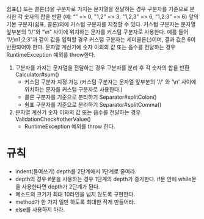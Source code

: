 쉼표(,) 또는 콜론(:)을 구분자로 가지는 문자열을 전달하는 경우 구분자를 기준으로 분리한 각 숫자의 합을 반환 
(예: “” => 0, "1,2" => 3, "1,2,3" => 6, “1,2:3” => 6)
앞의 기본 구분자(쉼표, 콜론)외에 커스텀 구분자를 지정할 수 있다. 
커스텀 구분자는 문자열 앞부분의 “//”와 “\n” 사이에 위치하는 문자를 커스텀 구분자로 사용한다. 
예를 들어 “//;\n1;2;3”과 같이 값을 입력할 경우 커스텀 구분자는 세미콜론(;)이며, 결과 값은 6이 반환되어야 한다.
문자열 계산기에 숫자 이외의 값 또는 음수를 전달하는 경우 RuntimeException 예외를 throw한다.


1. 구분자를 가지는 문자열을 전달하는 경우 구분자를 분리 후 각 숫자의 합을 반환 Calculator#sum()
   - 커스텀 구분자 지정 가능 (커스텀 구분자는 문자열 앞부분의 '//' 와 '\n' 사이에 위치하는 문자를 커스텀 구분자로 사용한다.)
   - 콜론 구분자를 기준으로 분리하기  Separator#splitColon()
   - 쉼표 구분자를 기준으로 분리하기  Separator#splitComma()
2. 문자열 계신기 숫자 이와의 값 또는 음수를 전달하는 경우 ValidationCheck#otherValue()
   - RuntimeException 예외를 throw 한다.


# 규칙
- indent(들여쓰기) depth를 2단계에서 1단계로 줄여라.
- depth의 경우 if문을 사용하는 경우 1단계의 depth가 증가한다. if문 안에 while문을 사용한다면 depth가 2단계가 된다.
- 메소드의 크기가 최대 10라인을 넘지 않도록 구현한다.
- method가 한 가지 일만 하도록 최대한 작게 만들어라.
- else를 사용하지 마라.